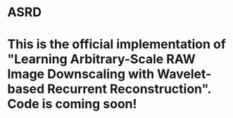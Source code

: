 # ASRD
# This is the official implementation of "Learning Arbitrary-Scale RAW Image Downscaling with Wavelet-based Recurrent Reconstruction". Code is coming soon!
